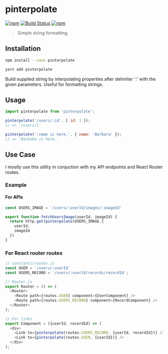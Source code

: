 # pinterpolate

[![npm](https://img.shields.io/npm/v/pinterpolate.svg)](https://www.npmjs.com/package/pinterpolate)
[![Build Status](https://travis-ci.org/pratishshr/pinterpolate.svg?branch=master)](https://travis-ci.org/pratishshr/pinterpolate)
[![npm](https://img.shields.io/npm/dt/pinterpolate.svg)](https://www.npmjs.com/package/pinterpolate)

> Simple string formatting.

## Installation

```bash
npm install --save pinterpolate
```

```bash
yarn add pinterpolate
```

Build supplied string by interpolating properties after delimiter ':' with the given parameters.
Useful for formatting strings.

## Usage

```js
import pinterpolate from 'pinterpolate';

pinterpolate('/users/:id', { id: 1 });
// => '/users/1'

pinterpolate(':name is here.', { name: 'Barbara' });
// => 'Barbaba is here.'
```

## Use Case

I mostly use this utility in conjuction with my API endpoints and React Router routes.

### Example

#### For APIs
```js
const USERS_IMAGE = '/users/:userId/images/:imageId'

export function fetchUsersImage(userId, imageId) {
  return http.get(pinterpolate(USERS_IMAGE,{
    userId,
    imageId
  })
}
```

### For React router routes
```js
// constants/routes.js
const USER = '/users/:userId'
const USERS_RECORD = '/users/:userId/records/recordId';

// Router.js
export Router = () => (
  <Router> 
    <Route path={routes.USER} component={UserComponent} />
    <Route path={routes.USERS_RECORD} component={RecordComponent} />
  </Router>
);

// For links
export Component = ({userId, recordId) => (
  <div>
    <Link to={pinterpolate(routes.USERS_RECORD, {userId, recordId})} />
    <Link to={pinterpolate(routes.USER, {userId})} />
  </div>
);
```

